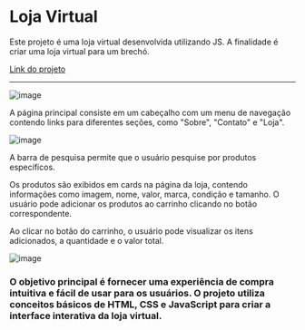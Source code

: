 # Loja Virtual 

Este projeto é uma loja virtual desenvolvida utilizando JS. A finalidade é criar uma loja virtual para um brechó.

[Link do projeto
](https://gabrieli-thrift-store.vercel.app/)

****

![image](https://github.com/castroalves-gabi/BrechoLandingPage/assets/117552601/ae94196c-9d8b-40f4-9df0-d151833207bb)


A página principal consiste em um cabeçalho com um menu de navegação contendo links para diferentes seções, como "Sobre", "Contato" e "Loja". 

![image](https://github.com/castroalves-gabi/BrechoLandingPage/assets/117552601/9d7db291-b342-4dd0-b0fb-199e27636ecd)

A barra de pesquisa permite que o usuário pesquise por produtos específicos. 

Os produtos são exibidos em cards na página da loja, contendo informações como imagem, nome, valor, marca, condição e tamanho. O usuário pode adicionar os produtos ao carrinho clicando no botão correspondente.

Ao clicar no botão do carrinho, o usuário pode visualizar os itens adicionados, a quantidade e o valor total. 

![image](https://github.com/castroalves-gabi/BrechoLandingPage/assets/117552601/e749836e-429f-4605-b245-166f8b8cff53)


### O objetivo principal é fornecer uma experiência de compra intuitiva e fácil de usar para os usuários. O projeto utiliza conceitos básicos de HTML, CSS e JavaScript para criar a interface interativa da loja virtual.

